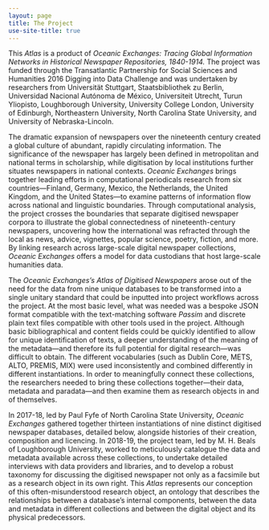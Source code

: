 ```yaml
---
layout: page
title: The Project
use-site-title: true
---
```

This *Atlas* is a product of *Oceanic Exchanges: Tracing Global
Information Networks in Historical Newspaper Repositories, 1840-1914.*
The project was funded through the Transatlantic Partnership for Social
Sciences and Humanities 2016 Digging into Data Challenge and was
undertaken by researchers from Universität Stuttgart, Staatsbibliothek
zu Berlin, Universidad Nacional Autónoma de México, Universiteit
Utrecht, Turun Yliopisto, Loughborough University, University College
London, University of Edinburgh, Northeastern University, North Carolina
State University, and University of Nebraska-Lincoln.

The dramatic expansion of newspapers over the nineteenth century created
a global culture of abundant, rapidly circulating information. The
significance of the newspaper has largely been defined in metropolitan
and national terms in scholarship, while digitisation by local
institutions further situates newspapers in national contexts. *Oceanic
Exchanges* brings together leading efforts in computational periodicals
research from six countries—Finland, Germany, Mexico, the Netherlands,
the United Kingdom, and the United States—to examine patterns of
information flow across national and linguistic boundaries. Through
computational analysis, the project crosses the boundaries that separate
digitised newspaper corpora to illustrate the global connectedness of
nineteenth-century newspapers, uncovering how the international was
refracted through the local as news, advice, vignettes, popular science,
poetry, fiction, and more. By linking research across large-scale
digital newspaper collections, *Oceanic Exchanges* offers a model for
data custodians that host large-scale humanities data.

The *Oceanic Exchanges’s Atlas of Digitised Newspapers* arose out of the
need for the data from nine unique databases to be transformed into a
single unitary standard that could be inputted into project workflows
across the project. At the most basic level, what was needed was a
bespoke JSON format compatible with the text-matching software *Passim*
and discrete plain text files compatible with other tools used in the
project. Although basic bibliographical and content fields could be
quickly identified to allow for unique identification of texts, a deeper
understanding of the meaning of the metadata—and therefore its full
potential for digital research—was difficult to obtain. The different
vocabularies (such as Dublin Core, METS, ALTO, PREMIS, MIX) were used
inconsistently and combined differently in different instantiations. In
order to meaningfully connect these collections, the researchers needed
to bring these collections together—their data, metadata and
paradata—and then examine them as research objects in and of
themselves.

In 2017-18, led by Paul Fyfe of North Carolina State University,
*Oceanic Exchanges* gathered together thirteen instantiations of nine
distinct digitised newspaper databases, detailed below, alongside
histories of their creation, composition and licencing. In 2018-19, the
project team, led by M. H. Beals of Loughborough University, worked to
meticulously catalogue the data and metadata available across these
collections, to undertake detailed interviews with data providers and
libraries, and to develop a robust taxonomy for discussing the digitised
newspaper not only as a facsimile but as a research object in its own
right. This *Atlas* represents our conception of this
often-misunderstood research object, an ontology that describes the
relationships between a database’s internal components, between the data
and metadata in different collections and between the digital object and
its physical predecessors.
